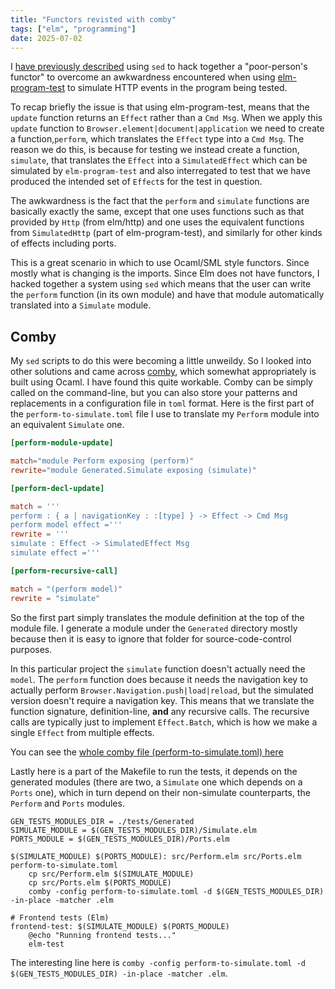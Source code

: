 ```yaml
---
title: "Functors revisted with comby"
tags: ["elm", "programming"]
date: 2025-07-02
---
```


I [have previously described](/posts/poor-persons-functors) using `sed` to hack together a "poor-person's functor" to overcome an awkwardness encountered
when using [elm-program-test](https://package.elm-lang.org/packages/avh4/elm-program-test/latest/) to simulate HTTP events in the program being tested.

To recap briefly the issue is that using elm-program-test, means that the `update` function returns an `Effect` rather than a `Cmd Msg`.
When we apply this `update` function to `Browser.element|document|application` we need to create a function,`perform`, which translates the `Effect` type into a `Cmd Msg`. The reason we do this, is because for testing we instead create a function, `simulate`, that translates the `Effect` into a `SimulatedEffect` which can be simulated by `elm-program-test` and also interregated to test that we have produced the intended set of `Effect`s for the test in question.

The awkwardness is the fact that the `perform` and `simulate` functions are basically exactly the same, except that one uses functions such as that provided by `Http` (from elm/http) and one uses the equivalent functions from `SimulatedHttp` (part of elm-program-test), and similarly for other kinds of effects including ports.

This is a great scenario in which to use Ocaml/SML style functors. Since mostly what is changing is the imports.
Since Elm does not have functors, I hacked together a system using `sed` which means that the user can write the `perform` function (in its own module) and have that module automatically translated into a `Simulate` module.

## Comby

My `sed` scripts to do this were becoming a little unweildy. So I looked into other solutions and came across [comby](https://comby.dev), which somewhat appropriately is built using Ocaml.
I have found this quite workable. Comby can be simply called on the command-line, but you can also store your patterns and replacements in a configuration file in `toml` format. Here is the first part of the `perform-to-simulate.toml` file I use to translate my `Perform` module into an equivalent `Simulate` one.

```toml
[perform-module-update]

match="module Perform exposing (perform)"
rewrite="module Generated.Simulate exposing (simulate)"

[perform-decl-update]

match = '''
perform : { a | navigationKey : :[type] } -> Effect -> Cmd Msg
perform model effect ='''
rewrite = '''
simulate : Effect -> SimulatedEffect Msg
simulate effect ='''

[perform-recursive-call]

match = "(perform model)"
rewrite = "simulate"
```

So the first part simply translates the module definition at the top of the module file. I generate a module under the `Generated` directory mostly because then it is easy to ignore that folder for source-code-control purposes.

In this particular project the `simulate` function doesn't actually need the `model`. The `perform` function does because it needs the navigation key to actually perform `Browser.Navigation.push|load|reload`, but the simulated version doesn't require a navigation key. This means that we translate the function signature, definition-line, **and** any recursive calls. The recursive calls are typically just to implement `Effect.Batch`, which is how we make a single `Effect` from multiple effects.


You can see the [whole comby file (perform-to-simulate.toml) here](https://github.com/allanderek/elm-and-python-template/blob/main/perform-to-simulate.toml)

Lastly here is a part of the Makefile to run the tests, it depends on the generated modules (there are two, a `Simulate` one which depends on a `Ports` one), which in turn depend on their non-simulate counterparts, the `Perform` and `Ports` modules.

```make
GEN_TESTS_MODULES_DIR = ./tests/Generated
SIMULATE_MODULE = $(GEN_TESTS_MODULES_DIR)/Simulate.elm
PORTS_MODULE = $(GEN_TESTS_MODULES_DIR)/Ports.elm

$(SIMULATE_MODULE) $(PORTS_MODULE): src/Perform.elm src/Ports.elm perform-to-simulate.toml
	cp src/Perform.elm $(SIMULATE_MODULE)
	cp src/Ports.elm $(PORTS_MODULE)
	comby -config perform-to-simulate.toml -d $(GEN_TESTS_MODULES_DIR) -in-place -matcher .elm

# Frontend tests (Elm)
frontend-test: $(SIMULATE_MODULE) $(PORTS_MODULE)
	@echo "Running frontend tests..."
	elm-test
```

The interesting line here is `comby -config perform-to-simulate.toml -d $(GEN_TESTS_MODULES_DIR) -in-place -matcher .elm`.
